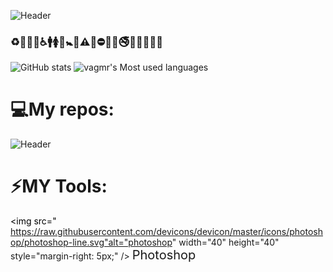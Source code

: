 ![Header](https://capsule-render.vercel.app/api?type=Waving&color=timeGradient&height=200&animation=fadeIn&section=header&text=Haloo-i-m-vagmr&fontSize=35)
### ♻🏧🚮🚰♿🚹🚺🚻🚼🚾⚠🚸⛔🚫🚳🚭🚯🚱🚷🔞💈
![GitHub stats](https://github-readme-stats.vercel.app/api?username=vagmr&show_icons=true&theme=gruvbox&count_private=true&hide=stars,commits,prs,issues,contribs)
![vagmr's Most used languages](https://github-readme-stats.vercel.app/api/top-langs/?username=vagmr&layout=compact&langs_count=9&count_private=true)
 # 💻My repos:
 ![Header](https://capsule-render.vercel.app/api?type=Waving&color=timeGradient&height=200&animation=fadeIn&section=header&text=nothing-repos&fontSize=35)
# ⚡MY Tools:
<a href="https://www.photoshop.com/en" target="_blank" rel="noreferrer" style="text-decoration: none; color:black; display: flex; align-items: center;"><img src="https://raw.githubusercontent.com/devicons/devicon/master/icons/photoshop/photoshop-line.svg"alt="photoshop" width="40" height="40" style="margin-right: 5px;" />
<span style="font-size: 20px;">Photoshop</span> </a> </p>
